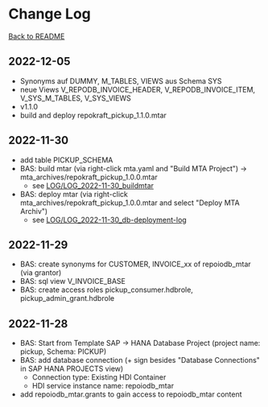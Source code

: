 # Change Log

[Back to README](../README.md)

## 2022-12-05

- Synonyms auf DUMMY, M_TABLES, VIEWS aus Schema SYS
- neue Views V_REPODB_INVOICE_HEADER, V_REPODB_INVOICE_ITEM, V_SYS_M_TABLES, V_SYS_VIEWS
- v1.1.0
- build and deploy repokraft_pickup_1.1.0.mtar

## 2022-11-30

- add table PICKUP_SCHEMA
- BAS: build mtar (via right-click mta.yaml and "Build MTA Project") -> mta_archives/repokraft_pickup_1.0.0.mtar 
  - see [LOG/LOG_2022-11-30_buildmtar](LOG/LOG_2022-11-30_buildmtar.md)
- BAS: deploy mtar (via right-click mta_archives/repokraft_pickup_1.0.0.mtar and select "Deploy MTA Archiv")
  - see [LOG/LOG_2022-11-30_db-deployment-log](LOG/LOG_2022-11-30_db-deployment-log.md)

## 2022-11-29

- BAS: create synonyms for CUSTOMER, INVOICE_xx of repoiodb_mtar (via grantor)
- BAS: sql view V_INVOICE_BASE
- BAS: create access roles pickup_consumer.hdbrole, pickup_admin_grant.hdbrole

## 2022-11-28

- BAS: Start from Template SAP -> HANA Database Project (project name: pickup, Schema: PICKUP)
- BAS: add database connection (+ sign besides "Database Connections" in SAP HANA PROJECTS view)
  - Connection type: Existing HDI Container
  - HDI service instance name: repoiodb_mtar
- add repoiodb_mtar.grants to gain access to repoiodb_mtar content